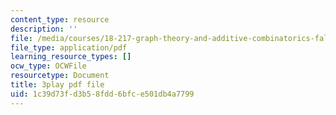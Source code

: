 ```yaml
---
content_type: resource
description: ''
file: /media/courses/18-217-graph-theory-and-additive-combinatorics-fall-2019/1c39d73fd3b58fdd6bfce501db4a7799_3IxWLibV_tU.pdf
file_type: application/pdf
learning_resource_types: []
ocw_type: OCWFile
resourcetype: Document
title: 3play pdf file
uid: 1c39d73f-d3b5-8fdd-6bfc-e501db4a7799
---
```

